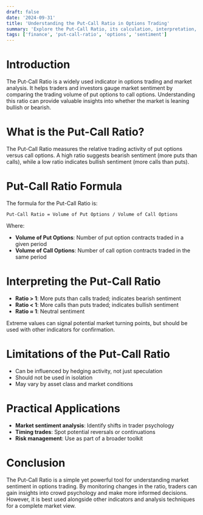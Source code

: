 ```yaml
---
draft: false
date: '2024-09-31'
title: 'Understanding the Put-Call Ratio in Options Trading'
summary: 'Explore the Put-Call Ratio, its calculation, interpretation, and role as a sentiment indicator in financial markets.'
tags: ['finance', 'put-call-ratio', 'options', 'sentiment']
---
```


# Introduction

The Put-Call Ratio is a widely used indicator in options trading and market analysis. It helps traders and investors gauge market sentiment by comparing the trading volume of put options to call options. Understanding this ratio can provide valuable insights into whether the market is leaning bullish or bearish.

# What is the Put-Call Ratio?

The Put-Call Ratio measures the relative trading activity of put options versus call options. A high ratio suggests bearish sentiment (more puts than calls), while a low ratio indicates bullish sentiment (more calls than puts).

# Put-Call Ratio Formula

The formula for the Put-Call Ratio is:

```
Put-Call Ratio = Volume of Put Options / Volume of Call Options
```

Where:

- **Volume of Put Options**: Number of put option contracts traded in a given period
- **Volume of Call Options**: Number of call option contracts traded in the same period

# Interpreting the Put-Call Ratio

- **Ratio > 1**: More puts than calls traded; indicates bearish sentiment
- **Ratio < 1**: More calls than puts traded; indicates bullish sentiment
- **Ratio ≈ 1**: Neutral sentiment

Extreme values can signal potential market turning points, but should be used with other indicators for confirmation.

# Limitations of the Put-Call Ratio

- Can be influenced by hedging activity, not just speculation
- Should not be used in isolation
- May vary by asset class and market conditions

# Practical Applications

- **Market sentiment analysis**: Identify shifts in trader psychology
- **Timing trades**: Spot potential reversals or continuations
- **Risk management**: Use as part of a broader toolkit

# Conclusion

The Put-Call Ratio is a simple yet powerful tool for understanding market sentiment in options trading. By monitoring changes in the ratio, traders can gain insights into crowd psychology and make more informed decisions. However, it is best used alongside other indicators and analysis techniques for a complete market view.
